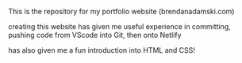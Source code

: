 This is the repository for my portfolio website (brendanadamski.com)

creating this website has given me useful experience in committing, pushing code from VScode into Git, then onto Netlify

has also given me a fun introduction into HTML and CSS!

